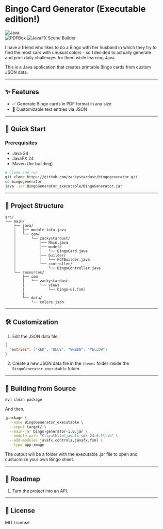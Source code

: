 # Bingo Card Generator (Executable edition!)

![Java](https://img.shields.io/badge/Java-17%2B-blue)  
![PDFBox](https://img.shields.io/badge/PDFBox-2.0.x-orange)
![JavaFX Scene Builder](https://img.shields.io/badge/JavaFX_Scene_Builder-17%2B-ff69b4)

I have a friend who likes to do a Bingo with her husband in which they try to find the most cars with unusual colors - so I decided to actually generate and print daily challenges for them while learning Java.

This is a Java application that creates printable Bingo cards from custom JSON data.

---

## ✨ Features
- ✅ Generate Bingo cards in PDF format in any size
- 🎨 Customizable text entries via JSON

---

## 🚀 Quick Start
### Prerequisites
- Java 24
- JavaFX 24
- Maven (for building)

```bash
# Clone and run  
git clone https://github.com/zackystardust/bingogenerator.git  
cd bingogenerator  
java -jar BingoGenerator_executable/BingoGenerator.jar  
```

---

## 📂 Project Structure
```
src/  
└── main/  
    ├── java/
    |   ├── module-info.java
    │   └── com/  
    │       └── zackystardust/  
    │           ├── Main.java           
    │           ├── model/              
    │           │   └── BingoCard.java  
    │           ├── builder/           
    │           │   └── PdfBuilder.java
    │           └── controller/
    │               └── BingoController.java
    └── resources/
        ├── com
        |   └── zackystardust
        |       └── views
        |           └── bingo-ui.fxml
        |
        └── data/  
            └── colors.json 
```
---

## 🛠️ Customization
1. Edit the JSON data file:
```json
{  
  "entries": ["RED", "BLUE", "GREEN", "YELLOW"]  
}  
```

2. Create a new JSON data file in the `themes` folder inside the `BingoGenerator_executable` folder.

---

## 🔨 Building from Source
```bash
mvn clean package  
```
And then,
```bash
jpackage \
  --name BingoGenerator_executable \
  --input target/ \
  --main-jar bingo-generator-1.0.jar \
  --module-path "C:\path\to\javafx-sdk-24.0.1\lib" \
  --add-modules javafx.controls,javafx.fxml \
  --type app-image
```
The output will be a folder with the executable .jar file to open and custuomize your own Bingo sheet.

---

## 🎯 Roadmap
1. Turn the project into an API.

---

## 📜 License
MIT License  
